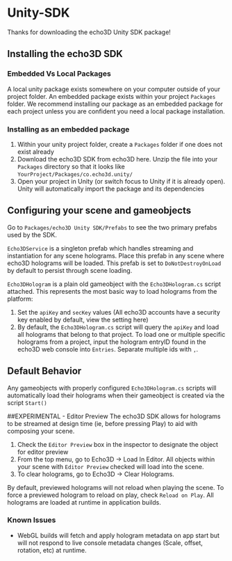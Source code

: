 # Unity-SDK
Thanks for downloading the echo3D Unity SDK package!

## Installing the echo3D SDK

### Embedded Vs Local Packages
A local unity package exists somewhere on your computer outside of your project folder. An embedded package exists within your project `Packages` folder. We recommend installing our package as an embedded package for each project unless you are confident you need a local package installation.

### Installing as an embedded package
1. Within your unity project folder, create a `Packages` folder if one does not exist already
2. Download the echo3D SDK from echo3D here. Unzip the file into your `Packages` directory so that it looks like `YourProject/Packages/co.echo3d.unity/`
3. Open your project in Unity (or switch focus to Unity if it is already open). Unity will automatically import the package and its dependencies

## Configuring your scene and gameobjects
Go to `Packages/echo3D Unity SDK/Prefabs` to see the two primary prefabs used by the SDK.

`Echo3DService` is a singleton prefab which handles streaming and instantiation for any scene holograms. Place this prefab in any scene where echo3D holograms will be loaded. This prefab is set to `DoNotDestroyOnLoad` by default to persist through scene loading.

`Echo3DHologram` is a plain old gameobject with the `Echo3DHologram.cs` script attached. This represents the most basic way to load holograms from the platform:
1. Set the `apiKey` and `secKey` values (All echo3D accounts have a security key enabled by default, view the setting here)
2. By default, the `Echo3DHologram.cs` script will query the `apiKey` and load all holograms that belong to that project. To load one or multiple specific holograms from a project, input the hologram entryID found in the echo3D web console into `Entries`. Separate multiple ids with `,`. 

## Default Behavior
Any gameobjects with properly configured `Echo3DHologram.cs` scripts will automatically load their holograms when their gameobject is created via the script `Start()`

##EXPERIMENTAL - Editor Preview
The echo3D SDK allows for holograms to be streamed at design time (ie, before pressing Play) to aid with composing your scene. 

1. Check the `Editor Preview` box in the inspector to designate the object for editor preview
2. From the top menu, go to Echo3D -> Load In Editor. All objects within your scene with `Editor Preview` checked will load into the scene. 
3. To clear holograms, go to Echo3D -> Clear Holograms. 

By default, previewed holograms will not reload when playing the scene. To force a previewed hologram to reload on play, check `Reload on Play`. All holograms are loaded at runtime in application builds. 

### Known Issues
- WebGL builds will fetch and apply hologram metadata on app start but will not respond to live console metadata changes (Scale, offset, rotation, etc) at runtime.


